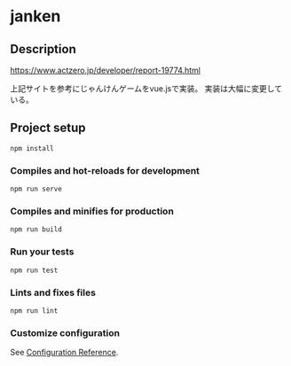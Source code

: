 # janken

## Description

https://www.actzero.jp/developer/report-19774.html

上記サイトを参考にじゃんけんゲームをvue.jsで実装。
実装は大幅に変更している。

## Project setup
```
npm install
```

### Compiles and hot-reloads for development
```
npm run serve
```

### Compiles and minifies for production
```
npm run build
```

### Run your tests
```
npm run test
```

### Lints and fixes files
```
npm run lint
```

### Customize configuration
See [Configuration Reference](https://cli.vuejs.org/config/).
